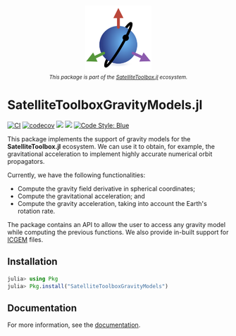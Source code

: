 <p align="center">
  <img src="./docs/src/assets/logo.png" width="150" title="SatelliteToolboxTransformations.jl"><br>
  <small><i>This package is part of the <a href="https://github.com/JuliaSpace/SatelliteToolbox.jl">SatelliteToolbox.jl</a> ecosystem.</i></small>
</p>

SatelliteToolboxGravityModels.jl
================================

[![CI](https://github.com/JuliaSpace/SatelliteToolboxGravityModels.jl/actions/workflows/ci.yml/badge.svg)](https://github.com/JuliaSpace/SatelliteToolboxGravityModels.jl/actions/workflows/ci.yml)
[![codecov](https://codecov.io/gh/JuliaSpace/SatelliteToolboxGravityModels.jl/branch/main/graph/badge.svg?token=47G4OLV6PD)](https://codecov.io/gh/JuliaSpace/SatelliteToolboxGravityModels.jl)
[![](https://img.shields.io/badge/docs-stable-blue.svg)][docs-stable-url]
[![](https://img.shields.io/badge/docs-dev-blue.svg)][docs-dev-url]
[![Code Style: Blue](https://img.shields.io/badge/code%20style-blue-4495d1.svg)](https://github.com/invenia/BlueStyle)

This package implements the support of gravity models for the **SatelliteToolbox.jl**
ecosystem. We can use it to obtain, for example, the gravitational acceleration to
implement highly accurate numerical orbit propagators.

Currently, we have the following functionalities:

- Compute the gravity field derivative in spherical coordinates;
- Compute the gravitational acceleration; and
- Compute the gravity acceleration, taking into account the Earth's rotation rate.

The package contains an API to allow the user to access any gravity model while computing
the previous functions. We also provide in-built support for
[ICGEM](http://icgem.gfz-potsdam.de/home) files.

## Installation

```julia
julia> using Pkg
julia> Pkg.install("SatelliteToolboxGravityModels")
```

## Documentation

For more information, see the [documentation][docs-stable-url].

[docs-dev-url]: https://juliaspace.github.io/SatelliteToolboxGravityModels.jl/dev
[docs-stable-url]: https://juliaspace.github.io/SatelliteToolboxGravityModels.jl/stable

